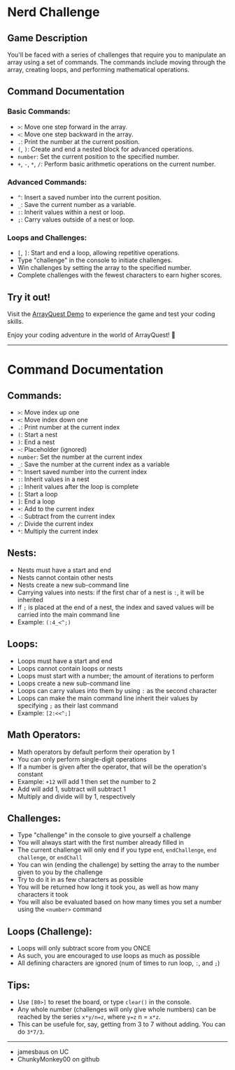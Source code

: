 # Nerd Challenge

## Game Description

You'll be faced with a series of challenges that require you to manipulate an array using a set of commands. The commands include moving through the array, creating loops, and performing mathematical operations.

## Command Documentation

### Basic Commands:
- `>`: Move one step forward in the array.
- `<`: Move one step backward in the array.
- `.`: Print the number at the current position.
- `(`, `)`: Create and end a nested block for advanced operations.
- `number`: Set the current position to the specified number.
- `+`, `-`, `*`, `/`: Perform basic arithmetic operations on the current number.

### Advanced Commands:
- `^`: Insert a saved number into the current position.
- `_`: Save the current number as a variable.
- `:`: Inherit values within a nest or loop.
- `;`: Carry values outside of a nest or loop.

### Loops and Challenges:
- `[`, `]`: Start and end a loop, allowing repetitive operations.
- Type "challenge" in the console to initiate challenges.
- Win challenges by setting the array to the specified number.
- Complete challenges with the fewest characters to earn higher scores.

## Try it out!

Visit the <a href="https://chunkymonkey00.github.io/NerdChallenge/" target="_blank">ArrayQuest Demo</a> to experience the game and test your coding skills.

Enjoy your coding adventure in the world of ArrayQuest! 🚀  
  
---
  

# Command Documentation

## Commands:
- `>`: Move index up one
- `<`: Move index down one
- `.`: Print number at the current index
- `(`: Start a nest
- `)`: End a nest
- `~`: Placeholder (ignored)
- `number`: Set the number at the current index
- `_`: Save the number at the current index as a variable
- `^`: Insert saved number into the current index
- `:`: Inherit values in a nest
- `;`: Inherit values after the loop is complete
- `[`: Start a loop
- `]`: End a loop
- `+`: Add to the current index
- `-`: Subtract from the current index
- `/`: Divide the current index
- `*`: Multiply the current index

## Nests:
- Nests must have a start and end
- Nests cannot contain other nests
- Nests create a new sub-command line
- Carrying values into nests: if the first char of a nest is `:`, it will be inherited
- If `;` is placed at the end of a nest, the index and saved values will be carried into the main command line
- Example: `(:4_<^;)`

## Loops:
- Loops must have a start and end
- Loops cannot contain loops or nests
- Loops must start with a number; the amount of iterations to perform
- Loops create a new sub-command line
- Loops can carry values into them by using `:` as the second character
- Loops can make the main command line inherit their values by specifying `;` as their last command
- Example: `[2:<<^;]`

## Math Operators:
- Math operators by default perform their operation by 1
- You can only perform single-digit operations
- If a number is given after the operator, that will be the operation's constant
- Example: `+12` will add 1 then set the number to 2
- Add will add 1, subtract will subtract 1
- Multiply and divide will by 1, respectively

## Challenges:
- Type "challenge" in the console to give yourself a challenge
- You will always start with the first number already filled in
- The current challenge will only end if you type `end`, `endChallenge`, `end challenge`, or `endChall`
- You can win (ending the challenge) by setting the array to the number given to you by the challenge
- Try to do it in as few characters as possible
- You will be returned how long it took you, as well as how many characters it took
- You will also be evaluated based on how many times you set a number using the `<number>` command

## Loops (Challenge):
- Loops will only subtract score from you ONCE
- As such, you are encouraged to use loops as much as possible
- All defining characters are ignored (num of times to run loop, `:`, and `;`)

## Tips:
- Use `[80>]` to reset the board, or type `clear()` in the console.
- Any whole number (challenges will only give whole numbers) can be reached by the series `x*y/n=z`, where `y=z` n = `x*z`.
- This can be usefule for, say, getting from 3 to 7 without adding. You can do `3*7/3`.

---
- jamesbaus on UC
- ChunkyMonkey00 on github
